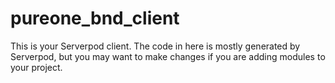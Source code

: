 # pureone_bnd_client

This is your Serverpod client. The code in here is mostly generated by
Serverpod, but you may want to make changes if you are adding modules to your
project.
